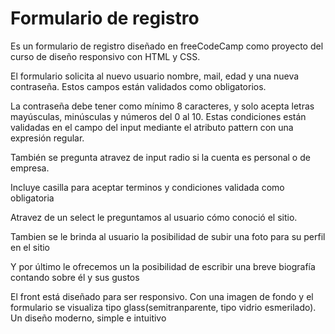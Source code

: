 <h1>Formulario de registro</h1>
<p>Es un formulario de registro diseñado en freeCodeCamp como proyecto del curso de diseño responsivo con HTML y CSS.</p>
<p>El formulario solicita al nuevo usuario nombre, mail, edad y una nueva contraseña. Estos campos están validados como obligatorios.</p>
<p>La contraseña debe tener como mínimo 8 caracteres, y solo acepta letras mayúsculas, minúsculas y números del 0 al 10. Estas condiciones están validadas en el campo del input mediante el atributo pattern con una expresión  regular.</p>
<p>También se pregunta atravez de input radio si la cuenta es personal o de empresa. </p>
<p>Incluye casilla para aceptar terminos y condiciones validada como obligatoria</p>
<p>Atravez de un select le preguntamos al usuario cómo conoció el sitio.</p>
<p>Tambien se le brinda al usuario la posibilidad de subir una foto para su perfil en el sitio</p>
<p>Y por último le ofrecemos un la posibilidad de escribir una breve biografía contando sobre él y sus gustos</p>
<p>El front está diseñado para ser responsivo. Con una imagen de fondo y el formulario se visualiza tipo glass(semitranparente, tipo vidrio esmerilado). Un diseño moderno, simple e intuitivo</p>


